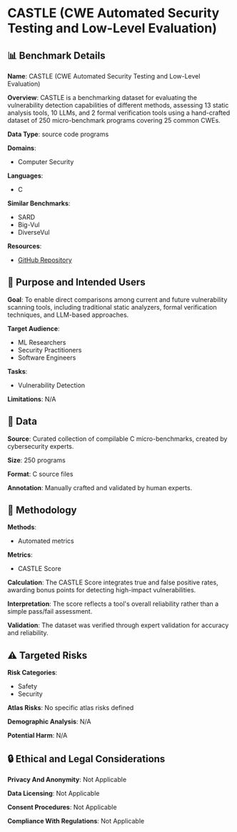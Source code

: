 # CASTLE (CWE Automated Security Testing and Low-Level Evaluation)

## 📊 Benchmark Details

**Name**: CASTLE (CWE Automated Security Testing and Low-Level Evaluation)

**Overview**: CASTLE is a benchmarking dataset for evaluating the vulnerability detection capabilities of different methods, assessing 13 static analysis tools, 10 LLMs, and 2 formal verification tools using a hand-crafted dataset of 250 micro-benchmark programs covering 25 common CWEs.

**Data Type**: source code programs

**Domains**:
- Computer Security

**Languages**:
- C

**Similar Benchmarks**:
- SARD
- Big-Vul
- DiverseVul

**Resources**:
- [GitHub Repository](https://github.com/CASTLE-Benchmark)

## 🎯 Purpose and Intended Users

**Goal**: To enable direct comparisons among current and future vulnerability scanning tools, including traditional static analyzers, formal verification techniques, and LLM-based approaches.

**Target Audience**:
- ML Researchers
- Security Practitioners
- Software Engineers

**Tasks**:
- Vulnerability Detection

**Limitations**: N/A

## 💾 Data

**Source**: Curated collection of compilable C micro-benchmarks, created by cybersecurity experts.

**Size**: 250 programs

**Format**: C source files

**Annotation**: Manually crafted and validated by human experts.

## 🔬 Methodology

**Methods**:
- Automated metrics

**Metrics**:
- CASTLE Score

**Calculation**: The CASTLE Score integrates true and false positive rates, awarding bonus points for detecting high-impact vulnerabilities.

**Interpretation**: The score reflects a tool's overall reliability rather than a simple pass/fail assessment.

**Validation**: The dataset was verified through expert validation for accuracy and reliability.

## ⚠️ Targeted Risks

**Risk Categories**:
- Safety
- Security

**Atlas Risks**:
No specific atlas risks defined

**Demographic Analysis**: N/A

**Potential Harm**: N/A

## 🔒 Ethical and Legal Considerations

**Privacy And Anonymity**: Not Applicable

**Data Licensing**: Not Applicable

**Consent Procedures**: Not Applicable

**Compliance With Regulations**: Not Applicable
